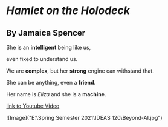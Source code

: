 # *Hamlet on the Holodeck*

## By Jamaica Spencer

She is an **intelligent** being like us,

even fixed to understand us.

We are **complex**, but her **strong** engine can withstand that.

She can be anything, even a **friend**.

Her name is *Eliza* and she is a **machine**.

[link to Youtube Video](https://www.youtube.com/watch?v=RMK9AphfLco&t=5s)

![Image]("E:\Spring Semester 2021\IDEAS 120\Beyond-AI.jpg")
